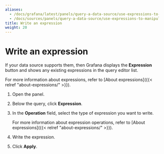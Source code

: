 ```yaml
---
aliases:
  - /docs/grafana/latest/panels/query-a-data-source/use-expressions-to-manipulate-data/write-an-expression/
  - /docs/sources/panels/query-a-data-source/use-expressions-to-manipulate-data/write-an-expression/
title: Write an expression
weight: 20
---
```


# Write an expression

If your data source supports them, then Grafana displays the **Expression** button and shows any existing expressions in the query editor list.

For more information about expressions, refer to [About expressions]({{< relref "about-expressions/" >}}).

1. Open the panel.
1. Below the query, click **Expression**.
1. In the **Operation** field, select the type of expression you want to write.

   For more information about expression operations, refer to [About expressions]({{< relref "about-expressions/" >}}).

1. Write the expression.
1. Click **Apply**.
